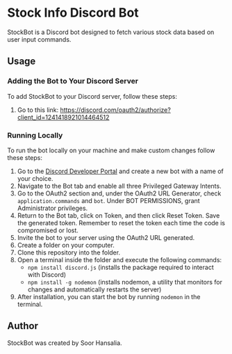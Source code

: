 # Stock Info Discord Bot

StockBot is a Discord bot designed to fetch various stock data based on user input commands.

## Usage

### Adding the Bot to Your Discord Server

To add StockBot to your Discord server, follow these steps:

1. Go to this link: https://discord.com/oauth2/authorize?client_id=1241418921014464512

### Running Locally

To run the bot locally on your machine and make custom changes follow these steps:

1. Go to the [Discord Developer Portal](https://discord.com/developers/applications/) and create a new bot with a name of your choice.
2. Navigate to the Bot tab and enable all three Privileged Gateway Intents.
3. Go to the OAuth2 section and, under the OAuth2 URL Generator, check `application.commands` and `bot`. Under BOT PERMISSIONS, grant Administrator privileges.
4. Return to the Bot tab, click on Token, and then click Reset Token. Save the generated token. Remember to reset the token each time the code is compromised or lost.
5. Invite the bot to your server using the OAuth2 URL generated.
6. Create a folder on your computer.
7. Clone this repository into the folder.
8. Open a terminal inside the folder and execute the following commands:
   - `npm install discord.js` (installs the package required to interact with Discord)
   - `npm install -g nodemon` (installs nodemon, a utility that monitors for changes and automatically restarts the server)
9. After installation, you can start the bot by running `nodemon` in the terminal.

## Author

StockBot was created by Soor Hansalia.
